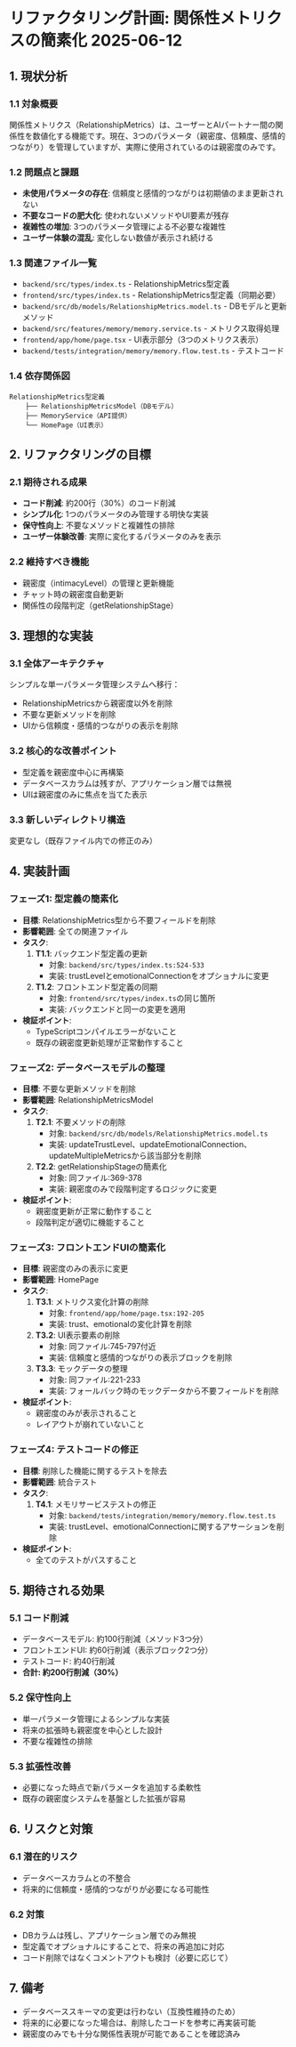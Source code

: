 # リファクタリング計画: 関係性メトリクスの簡素化 2025-06-12

## 1. 現状分析

### 1.1 対象概要
関係性メトリクス（RelationshipMetrics）は、ユーザーとAIパートナー間の関係性を数値化する機能です。現在、3つのパラメータ（親密度、信頼度、感情的つながり）を管理していますが、実際に使用されているのは親密度のみです。

### 1.2 問題点と課題
- **未使用パラメータの存在**: 信頼度と感情的つながりは初期値のまま更新されない
- **不要なコードの肥大化**: 使われないメソッドやUI要素が残存
- **複雑性の増加**: 3つのパラメータ管理による不必要な複雑性
- **ユーザー体験の混乱**: 変化しない数値が表示され続ける

### 1.3 関連ファイル一覧
- `backend/src/types/index.ts` - RelationshipMetrics型定義
- `frontend/src/types/index.ts` - RelationshipMetrics型定義（同期必要）
- `backend/src/db/models/RelationshipMetrics.model.ts` - DBモデルと更新メソッド
- `backend/src/features/memory/memory.service.ts` - メトリクス取得処理
- `frontend/app/home/page.tsx` - UI表示部分（3つのメトリクス表示）
- `backend/tests/integration/memory/memory.flow.test.ts` - テストコード

### 1.4 依存関係図
```
RelationshipMetrics型定義
    ├── RelationshipMetricsModel（DBモデル）
    ├── MemoryService（API提供）
    └── HomePage（UI表示）
```

## 2. リファクタリングの目標

### 2.1 期待される成果
- **コード削減**: 約200行（30%）のコード削減
- **シンプル化**: 1つのパラメータのみ管理する明快な実装
- **保守性向上**: 不要なメソッドと複雑性の排除
- **ユーザー体験改善**: 実際に変化するパラメータのみを表示

### 2.2 維持すべき機能
- 親密度（intimacyLevel）の管理と更新機能
- チャット時の親密度自動更新
- 関係性の段階判定（getRelationshipStage）

## 3. 理想的な実装

### 3.1 全体アーキテクチャ
シンプルな単一パラメータ管理システムへ移行：
- RelationshipMetricsから親密度以外を削除
- 不要な更新メソッドを削除
- UIから信頼度・感情的つながりの表示を削除

### 3.2 核心的な改善ポイント
- 型定義を親密度中心に再構築
- データベースカラムは残すが、アプリケーション層では無視
- UIは親密度のみに焦点を当てた表示

### 3.3 新しいディレクトリ構造
変更なし（既存ファイル内での修正のみ）

## 4. 実装計画

### フェーズ1: 型定義の簡素化
- **目標**: RelationshipMetrics型から不要フィールドを削除
- **影響範囲**: 全ての関連ファイル
- **タスク**:
  1. **T1.1**: バックエンド型定義の更新
     - 対象: `backend/src/types/index.ts:524-533`
     - 実装: trustLevelとemotionalConnectionをオプショナルに変更
  2. **T1.2**: フロントエンド型定義の同期
     - 対象: `frontend/src/types/index.ts`の同じ箇所
     - 実装: バックエンドと同一の変更を適用
- **検証ポイント**:
  - TypeScriptコンパイルエラーがないこと
  - 既存の親密度更新処理が正常動作すること

### フェーズ2: データベースモデルの整理
- **目標**: 不要な更新メソッドを削除
- **影響範囲**: RelationshipMetricsModel
- **タスク**:
  1. **T2.1**: 不要メソッドの削除
     - 対象: `backend/src/db/models/RelationshipMetrics.model.ts`
     - 実装: updateTrustLevel、updateEmotionalConnection、updateMultipleMetricsから該当部分を削除
  2. **T2.2**: getRelationshipStageの簡素化
     - 対象: 同ファイル:369-378
     - 実装: 親密度のみで段階判定するロジックに変更
- **検証ポイント**:
  - 親密度更新が正常に動作すること
  - 段階判定が適切に機能すること

### フェーズ3: フロントエンドUIの簡素化
- **目標**: 親密度のみの表示に変更
- **影響範囲**: HomePage
- **タスク**:
  1. **T3.1**: メトリクス変化計算の削除
     - 対象: `frontend/app/home/page.tsx:192-205`
     - 実装: trust、emotionalの変化計算を削除
  2. **T3.2**: UI表示要素の削除
     - 対象: 同ファイル:745-797付近
     - 実装: 信頼度と感情的つながりの表示ブロックを削除
  3. **T3.3**: モックデータの整理
     - 対象: 同ファイル:221-233
     - 実装: フォールバック時のモックデータから不要フィールドを削除
- **検証ポイント**:
  - 親密度のみが表示されること
  - レイアウトが崩れていないこと

### フェーズ4: テストコードの修正
- **目標**: 削除した機能に関するテストを除去
- **影響範囲**: 統合テスト
- **タスク**:
  1. **T4.1**: メモリサービステストの修正
     - 対象: `backend/tests/integration/memory/memory.flow.test.ts`
     - 実装: trustLevel、emotionalConnectionに関するアサーションを削除
- **検証ポイント**:
  - 全てのテストがパスすること

## 5. 期待される効果

### 5.1 コード削減
- データベースモデル: 約100行削減（メソッド3つ分）
- フロントエンドUI: 約60行削減（表示ブロック2つ分）
- テストコード: 約40行削減
- **合計: 約200行削減（30%）**

### 5.2 保守性向上
- 単一パラメータ管理によるシンプルな実装
- 将来の拡張時も親密度を中心とした設計
- 不要な複雑性の排除

### 5.3 拡張性改善
- 必要になった時点で新パラメータを追加する柔軟性
- 既存の親密度システムを基盤とした拡張が容易

## 6. リスクと対策

### 6.1 潜在的リスク
- データベースカラムとの不整合
- 将来的に信頼度・感情的つながりが必要になる可能性

### 6.2 対策
- DBカラムは残し、アプリケーション層でのみ無視
- 型定義でオプショナルにすることで、将来の再追加に対応
- コード削除ではなくコメントアウトも検討（必要に応じて）

## 7. 備考
- データベーススキーマの変更は行わない（互換性維持のため）
- 将来的に必要になった場合は、削除したコードを参考に再実装可能
- 親密度のみでも十分な関係性表現が可能であることを確認済み